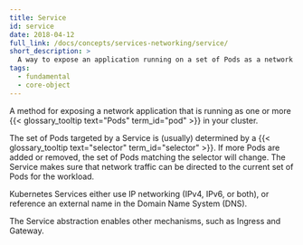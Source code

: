 ```yaml
---
title: Service
id: service
date: 2018-04-12
full_link: /docs/concepts/services-networking/service/
short_description: >
  A way to expose an application running on a set of Pods as a network service.
tags:
  - fundamental
  - core-object
---
```


A method for exposing a network application that is running as one or more
{{< glossary_tooltip text="Pods" term_id="pod" >}} in your cluster.

<!--more-->

The set of Pods targeted by a Service is (usually) determined by a
{{< glossary_tooltip text="selector" term_id="selector" >}}. If more Pods are added or removed,
the set of Pods matching the selector will change. The Service makes sure that network traffic
can be directed to the current set of Pods for the workload.

Kubernetes Services either use IP networking (IPv4, IPv6, or both), or reference an external name in
the Domain Name System (DNS).

The Service abstraction enables other mechanisms, such as Ingress and Gateway.
